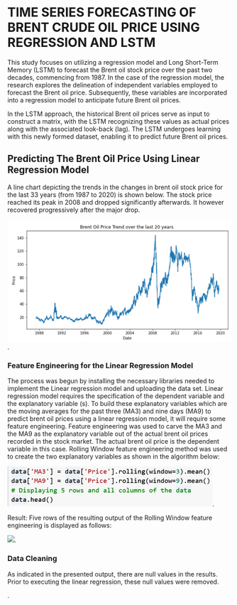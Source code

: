 # TIME SERIES FORECASTING OF BRENT CRUDE OIL PRICE USING REGRESSION AND LSTM
This study focuses on utilizing a regression model and Long Short-Term Memory (LSTM) to forecast the Brent oil stock price over the past two decades, commencing from 1987. In the case of the regression model, the research explores the delineation of independent variables employed to forecast the Brent oil price. Subsequently, these variables are incorporated into a regression model to anticipate future Brent oil prices.

In the LSTM approach, the historical Brent oil prices serve as input to construct a matrix, with the LSTM recognizing these values as actual prices along with the associated look-back (lag). The LSTM undergoes learning with this newly formed dataset, enabling it to predict future Brent oil prices.

## Predicting The Brent Oil Price Using Linear Regression Model
A line chart depicting the trends in the changes in brent oil stock price for the last 33 years (from 1987 to 2020) is shown below. The stock price reached its peak in 2008 and dropped significantly afterwards. It however recovered progressively after the major drop.

![](https://github.com/2-88/Time-Series-Forecasting-of-Brent-Crude-Oil-Price-Using-Regression-and-LSTM/blob/main/Picture11.png).

### Feature Engineering for the Linear Regression Model
The process was begun by installing the necessary libraries needed to implement the Linear regression model and uploading the data set.
Linear regression model requires the specification of the dependent variable and the explanatory variable (s). To build these explanatory variables which are the moving averages for the past three (MA3) and nine days (MA9) to predict brent oil prices using a linear regression model, it will require some feature engineering.  Feature engineering was used to carve the MA3 and the MA9 as the explanatory variable out of the actual brent oil prices recorded in the stock market. The actual brent oil price is the dependent variable in this case. 
Rolling Window feature engineering method was used to create the two explanatory variables as shown in the algorithm below:

![](https://github.com/2-88/Time-Series-Forecasting-of-Brent-Crude-Oil-Price-Using-Regression-and-LSTM/blob/main/Picture12.png).

Result: Five rows of the resulting output of the Rolling Window feature engineering is displayed as follows:

![](https://github.com/2-88/Time-Series-Forecasting-of-Brent-Crude-Oil-Price-Using-Regression-and-LSTM-Python-Implementation-/blob/main/Picture13.png).

### Data Cleaning
As indicated in the presented output, there are null values in the results. Prior to executing the linear regression, these null values were removed.

![]().
